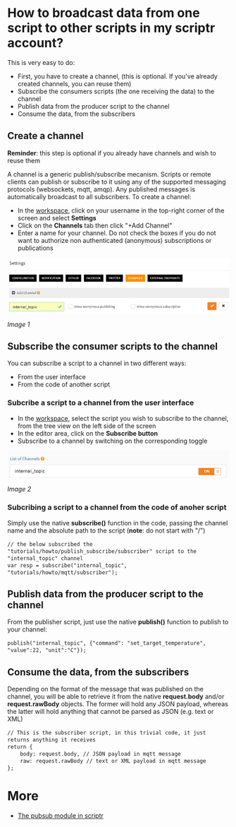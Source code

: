# How to broadcast data from one script to other scripts in my scriptr account?

This is very easy to do:
- First, you have to create a channel, (this is optional. If you've already created channels, you can reuse them)
- Subscribe the consumers scripts (the one receiving the data) to the channel
- Publish data from the producer script to the channel
- Consume the data, from the subscribers

## Create a channel

**Reminder**: this step is optional if you already have channels and wish to reuse them

A channel is a generic publish/subscribe mecanism. Scripts or remote clients can publish or subscribe to it using any of the supported messaging protocols (websockets, mqtt, amqp). Any published messages is automatically broadcast to all subscribers.
To create a channel:

- In the [workspace](https://www.scriptr.io/workspace), click on your username in the top-right corner of the screen and select **Settings**
- Click on the **Channels** tab then click "+Add Channel"
- Enter a name for your channel. Do not check the boxes if you do not want to authorize non authenticated (anonymous) subscriptions or publications

![A Channel](./images/create_secure_channel_2.png)

*Image 1*

## Subscribe the consumer scripts to the channel

You can subscribe a script to a channel in two different ways:

- From the user interface
- From the code of another script

### Subcribe a script to a channel from the user interface

- In the [workspace](https://www.scriptr.io/workspace), select the script you wish to subscribe to the channel, from the tree view on the left side of the screen
- In the editor area, click on the **Subscribe button**
- Subscribe to a channel by switching on the corresponding toggle

![Subscribe to Channel](./images/subscribe_to_channel.png)

*Image 2*

### Subcribing a script to a channel from the code of anoher script

Simply use the native **subscribe()** function in the code, passing the channel name and the absolute path to the script (**note**: do not start with "/")

```
// the below subscribed the "tutorials/howto/publish_subscribe/subscriber" script to the "internal_topic" channel
var resp = subscribe("internal_topic", "tutorials/howto/mqtt/subscriber");
```

## Publish data from the producer script to the channel

From the publisher script, just use the native **publish()** function to publish to your channel:
```
publish("internal_topic", {"command": "set_target_temperature", "value":22, "unit":"C"});
```

## Consume the data, from the subscribers

Depending on the format of the message that was published on the channel, you will be able to retrieve it from the native **request.body** and/or **request.rawBody** objects. The former will hold any JSON payload, whereas the latter will hold anything that cannot be parsed as JSON (e.g. text or XML)

```
// This is the subscriber script, in this trivial code, it just returns anything it receives
return {
    body: request.body, // JSON payload in mqtt message
    raw: request.rawBody // text or XML payload in mqtt message
};
```
# More

- [The pubsub module in scriptr](https://www.scriptr.io/documentation#documentation-publishsubscribemodulepubsubModule)

